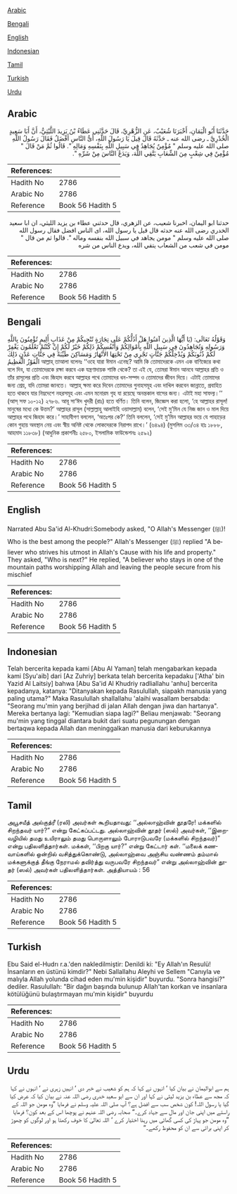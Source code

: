[Arabic](#arabic)

[Bengali](#bengali)

[English](#english)

[Indonesian](#indonesian)

[Tamil](#tamil)

[Turkish](#turkish)

[Urdu](#urdu)

## Arabic


<div dir="rtl" lang="ar" style={{fontSize:'larger',backgroundColor:'#f8f9fa',padding:20}}>
حَدَّثَنَا أَبُو الْيَمَانِ، أَخْبَرَنَا شُعَيْبٌ، عَنِ الزُّهْرِيِّ، قَالَ حَدَّثَنِي عَطَاءُ بْنُ يَزِيدَ اللَّيْثِيُّ، أَنَّ أَبَا سَعِيدٍ الْخُدْرِيَّ ـ رضى الله عنه ـ حَدَّثَهُ قَالَ قِيلَ يَا رَسُولَ اللَّهِ، أَىُّ النَّاسِ أَفْضَلُ فَقَالَ رَسُولُ اللَّهِ صلى الله عليه وسلم ‏"‏ مُؤْمِنٌ يُجَاهِدُ فِي سَبِيلِ اللَّهِ بِنَفْسِهِ وَمَالِهِ ‏"‏‏.‏ قَالُوا ثُمَّ مَنْ قَالَ ‏"‏ مُؤْمِنٌ فِي شِعْبٍ مِنَ الشِّعَابِ يَتَّقِي اللَّهَ، وَيَدَعُ النَّاسَ مِنْ شَرِّهِ ‏"‏‏.‏
</div>
<div style={{backgroundColor:'#f8f9fa',padding:20, marginBottom: 10}}><table> <thead> <tr> <th>References:</th> <th></th> </tr> </thead> <tbody><tr><td>Hadith No</td><td>2786</td></tr><tr><td>Arabic No</td><td>2786</td></tr><tr><td>Reference</td><td>Book 56 Hadith 5</td></tr></tbody></table></div>


<div dir="rtl" lang="ar" style={{fontSize:'larger',backgroundColor:'#f8f9fa',padding:20}}>
حدثنا ابو اليمان، اخبرنا شعيب، عن الزهري، قال حدثني عطاء بن يزيد الليثي، ان ابا سعيد الخدري رضى الله عنه حدثه قال قيل يا رسول الله، اى الناس افضل فقال رسول الله صلى الله عليه وسلم " مومن يجاهد في سبيل الله بنفسه وماله ". قالوا ثم من قال " مومن في شعب من الشعاب يتقي الله، ويدع الناس من شره
</div>
<div style={{backgroundColor:'#f8f9fa',padding:20, marginBottom: 10}}><table> <thead> <tr> <th>References:</th> <th></th> </tr> </thead> <tbody><tr><td>Hadith No</td><td>2786</td></tr><tr><td>Arabic No</td><td>2786</td></tr><tr><td>Reference</td><td>Book 56 Hadith 5</td></tr></tbody></table></div>

## Bengali


<div dir="ltr" lang="bn" style={{fontSize:'larger',backgroundColor:'#f8f9fa',padding:20}}>
وَقَوْلُهُ تَعَالَى: (يَا أَيُّهَا الَّذِينَ آمَنُوا هَلْ أَدُلُّكُمْ عَلَى تِجَارَةٍ تُنْجِيكُمْ مِنْ عَذَابٍ أَلِيمٍ تُؤْمِنُونَ بِاللَّهِ وَرَسُولِهِ وَتُجَاهِدُونَ فِي سَبِيلِ اللَّهِ بِأَمْوَالِكُمْ وَأَنْفُسِكُمْ ذَلِكُمْ خَيْرٌ لَكُمْ إِنْ كُنْتُمْ تَعْلَمُونَ يَغْفِرْ لَكُمْ ذُنُوبَكُمْ وَيُدْخِلْكُمْ جَنَّاتٍ تَجْرِي مِنْ تَحْتِهَا الأَنْهَارُ وَمَسَاكِنَ طَيِّبَةً فِي جَنَّاتِ عَدْنٍ ذَلِكَ الْفَوْزُ الْعَظِيمُ আল্লাহ্ তাআলা বলেনঃ ‘‘ওহে যারা ঈমান এনেছ? আমি কি তোমাদেরকে এমন এক বাণিজ্যের কথা বলে দিব, যা তোমাদেরকে রক্ষা করবে এক যন্ত্রণাদায়ক শাস্তি থেকে? তা এই যে, তোমরা ঈমান আনবে আল্লাহর প্রতি ও তাঁর রাসূলের প্রতি এবং জিহাদ করবে আল্লাহর পথে তোমাদের ধন-সম্পদ ও তোমাদের জীবন দিয়ে। এটাই তোমাদের জন্য শ্রেয়, যদি তোমরা জানতে। আল্লাহ্ ক্ষমা করে দিবেন তোমাদের গুনাহসমূহ এবং দাখিল করবেন জান্নাতে, প্রবাহিত হতে থাকবে যার নিম্নদেশে নহরসমূহ এবং এমন মনোরম গৃহ যা রয়েছে অনন্তকাল বাসের জন্য। এটাই মহা সাফল্য।’’ (আস্ সফ ১০-১২) ২৭৮৬. আবূ সা‘ঈদ খুদরী (রাঃ) হতে বর্ণিত। তিনি বলেন, জিজ্ঞেস করা হলো, ‘হে আল্লাহর রাসূল! মানুষের মধ্যে কে উত্তম?’ আল্লাহর রাসূল (সাল্লাল্লাহু আলাইহি ওয়াসাল্লাম) বলেন, ‘সেই মু’মিন যে নিজ জান ও মাল দিয়ে আল্লাহর পথে জিহাদ করে।’ সাহাবীগণ বললেন, ‘অতঃপর কে?’ তিনি বললেন, ‘সেই মু’মিন আল্লাহর ভয়ে যে পাহাড়ের কোন গুহায় অবস্থান নেয় এবং স্বীয় অনিষ্ট থেকে লোকদেরকে নিরাপদ রাখে।’ (৬৪৯৪) (মুসলিম ৩৩/৩৪ হাঃ ১৮৮৮, আহমাদ ১১৮৩৮) (আধুনিক প্রকাশনীঃ ২৫৮০, ইসলামিক ফাউন্ডেশনঃ ২৫৯২)
</div>
<div style={{backgroundColor:'#f8f9fa',padding:20, marginBottom: 10}}><table> <thead> <tr> <th>References:</th> <th></th> </tr> </thead> <tbody><tr><td>Hadith No</td><td>2786</td></tr><tr><td>Arabic No</td><td>2786</td></tr><tr><td>Reference</td><td>Book 56 Hadith 5</td></tr></tbody></table></div>

## English


<div dir="ltr" lang="en" style={{fontSize:'larger',backgroundColor:'#f8f9fa',padding:20}}>
Narrated Abu Sa'id Al-Khudri:Somebody asked, "O Allah's Messenger (ﷺ)! Who is the best among the people?" Allah's Messenger (ﷺ) replied "A believer who strives his utmost in Allah's Cause with his life and property." They asked, "Who is next?" He replied, "A believer who stays in one of the mountain paths worshipping Allah and leaving the people secure from his mischief
</div>
<div style={{backgroundColor:'#f8f9fa',padding:20, marginBottom: 10}}><table> <thead> <tr> <th>References:</th> <th></th> </tr> </thead> <tbody><tr><td>Hadith No</td><td>2786</td></tr><tr><td>Arabic No</td><td>2786</td></tr><tr><td>Reference</td><td>Book 56 Hadith 5</td></tr></tbody></table></div>

## Indonesian


<div dir="ltr" lang="id" style={{fontSize:'larger',backgroundColor:'#f8f9fa',padding:20}}>
Telah bercerita kepada kami [Abu Al Yaman] telah mengabarkan kepada kami [Syu'aib] dari [Az Zuhriy] berkata telah bercerita kepadaku ['Atha' bin Yazid Al Laitsiy] bahwa [Abu Sa'id Al Khudriy radliallahu 'anhu] bercerita kepadanya, katanya: "Ditanyakan kepada Rasulullah, siapakh manusia yang paling utama?" Maka Rasulullah shallallahu 'alaihi wasallam bersabda: "Seorang mu'min yang berjihad di jalan Allah dengan jiwa dan hartanya". Mereka bertanya lagi: "Kemudian siapa lagi?" Beliau menjawab: "Seorang mu'min yang tinggal diantara bukit dari suatu pegunungan dengan bertaqwa kepada Allah dan meninggalkan manusia dari keburukannya
</div>
<div style={{backgroundColor:'#f8f9fa',padding:20, marginBottom: 10}}><table> <thead> <tr> <th>References:</th> <th></th> </tr> </thead> <tbody><tr><td>Hadith No</td><td>2786</td></tr><tr><td>Arabic No</td><td>2786</td></tr><tr><td>Reference</td><td>Book 56 Hadith 5</td></tr></tbody></table></div>

## Tamil


<div dir="ltr" lang="ta" style={{fontSize:'larger',backgroundColor:'#f8f9fa',padding:20}}>
அபூசயீத் அல்குத்ரீ (ரலி) அவர்கள் கூறியதாவது: ‘‘அல்லாஹ்வின் தூதரே! மக்களில் சிறந்தவர் யார்?” என்று கேட்கப்பட்டது. அல்லாஹ்வின் தூதர் (ஸல்) அவர்கள், ‘‘இறைவழியில் தமது உயிராலும் தமது பொருளாலும் போராடுபவரே (மக்களில் சிறந்தவர்)” என்று பதிலளித்தார்கள். மக்கள், ‘‘பிறகு யார்?” என்று கேட்டார் கள். ‘‘மலைக் கணவாய்களில் ஒன்றில் வசித்துக்கொண்டு, அல்லாஹ்வை அஞ்சிய வண்ணம் தம்மால் மக்களுக்குத் தீங்கு நேராமல் தவிர்த்து வருபவரே சிறந்தவர்” என்று அல்லாஹ்வின் தூதர் (ஸல்) அவர்கள் பதிலளித்தார்கள். அத்தியாயம் : 56
</div>
<div style={{backgroundColor:'#f8f9fa',padding:20, marginBottom: 10}}><table> <thead> <tr> <th>References:</th> <th></th> </tr> </thead> <tbody><tr><td>Hadith No</td><td>2786</td></tr><tr><td>Arabic No</td><td>2786</td></tr><tr><td>Reference</td><td>Book 56 Hadith 5</td></tr></tbody></table></div>

## Turkish


<div dir="ltr" lang="tr" style={{fontSize:'larger',backgroundColor:'#f8f9fa',padding:20}}>
Ebu Said el-Hudrı r.a.'den nakledilmiştir: Denildi ki: "Ey Allah'ın Resulü! İnsanların en üstünü kimdir?" Nebi Sallallahu Aleyhi ve Sellem "Canıyla ve malıyla Allah yolunda cihad eden mu'min kişidir" buyurdu. "Sonra hangisi?" dediler. Rasulullah: "Bir dağın başında bulunup Allah'tan korkan ve insanlara kötülüğünü bulaştırmayan mu'min kişidir" buyurdu
</div>
<div style={{backgroundColor:'#f8f9fa',padding:20, marginBottom: 10}}><table> <thead> <tr> <th>References:</th> <th></th> </tr> </thead> <tbody><tr><td>Hadith No</td><td>2786</td></tr><tr><td>Arabic No</td><td>2786</td></tr><tr><td>Reference</td><td>Book 56 Hadith 5</td></tr></tbody></table></div>

## Urdu


<div dir="rtl" lang="ur" style={{fontSize:'larger',backgroundColor:'#f8f9fa',padding:20}}>
ہم سے ابوالیمان نے بیان کیا ‘ انہوں نے کہا کہ ہم کو شعیب نے خبر دی ‘ انہیں زہری نے ‘ انہوں نے کہا کہ مجھ سے عطاء بن یزید لیثی نے کہا اور ان سے ابو سعید خدری رضی اللہ عنہ نے بیان کیا کہ عرض کیا گیا یا رسول اللہ! کون شخص سب سے افضل ہے؟ آپ صلی اللہ علیہ وسلم نے فرمایا ”وہ مومن جو اللہ کے راستے میں اپنی جان اور مال سے جہاد کرے۔“ صحابہ رضی اللہ عنہم نے پوچھا اس کے بعد کون؟ فرمایا ”وہ مومن جو پہاڑ کی کسی گھاٹی میں رہنا اختیار کرے ‘ اللہ تعالیٰ کا خوف رکھتا ہو اور لوگوں کو چھوڑ کر اپنی برائی سے ان کو محفوظ رکھے۔“
</div>
<div style={{backgroundColor:'#f8f9fa',padding:20, marginBottom: 10}}><table> <thead> <tr> <th>References:</th> <th></th> </tr> </thead> <tbody><tr><td>Hadith No</td><td>2786</td></tr><tr><td>Arabic No</td><td>2786</td></tr><tr><td>Reference</td><td>Book 56 Hadith 5</td></tr></tbody></table></div>
